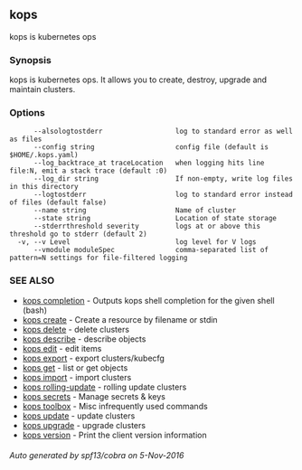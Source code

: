 ## kops

kops is kubernetes ops

### Synopsis


kops is kubernetes ops.
It allows you to create, destroy, upgrade and maintain clusters.

### Options

```
      --alsologtostderr                  log to standard error as well as files
      --config string                    config file (default is $HOME/.kops.yaml)
      --log_backtrace_at traceLocation   when logging hits line file:N, emit a stack trace (default :0)
      --log_dir string                   If non-empty, write log files in this directory
      --logtostderr                      log to standard error instead of files (default false)
      --name string                      Name of cluster
      --state string                     Location of state storage
      --stderrthreshold severity         logs at or above this threshold go to stderr (default 2)
  -v, --v Level                          log level for V logs
      --vmodule moduleSpec               comma-separated list of pattern=N settings for file-filtered logging
```

### SEE ALSO
* [kops completion](kops_completion.md)	 - Outputs kops shell completion for the given shell (bash)
* [kops create](kops_create.md)	 - Create a resource by filename or stdin
* [kops delete](kops_delete.md)	 - delete clusters
* [kops describe](kops_describe.md)	 - describe objects
* [kops edit](kops_edit.md)	 - edit items
* [kops export](kops_export.md)	 - export clusters/kubecfg
* [kops get](kops_get.md)	 - list or get objects
* [kops import](kops_import.md)	 - import clusters
* [kops rolling-update](kops_rolling-update.md)	 - rolling update clusters
* [kops secrets](kops_secrets.md)	 - Manage secrets & keys
* [kops toolbox](kops_toolbox.md)	 - Misc infrequently used commands
* [kops update](kops_update.md)	 - update clusters
* [kops upgrade](kops_upgrade.md)	 - upgrade clusters
* [kops version](kops_version.md)	 - Print the client version information

###### Auto generated by spf13/cobra on 5-Nov-2016
